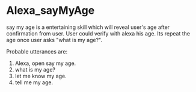 # Alexa_sayMyAge

say my age is a entertaining skill which will reveal user's age after confirmation from user. User could verify with alexa his age. Its repeat the age once user asks "what is my age?".

Probable utterances are:
1) Alexa, open say my age.
2) what is my age?
3) let me know my age.
4) tell me my age.
